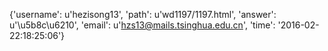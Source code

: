 {'username': u'hezisong13', 'path': u'wd1197/1197.html', 'answer': u'\u5b8c\u6210', 'email': u'hzs13@mails.tsinghua.edu.cn', 'time': '2016-02-22:18:25:06'}